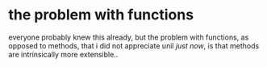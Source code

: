 # the problem with functions

everyone probably knew this already, but the problem with functions,
as opposed to methods, that i did not appreciate unil *just* *now*,
is that methods are intrinsically more extensible..
